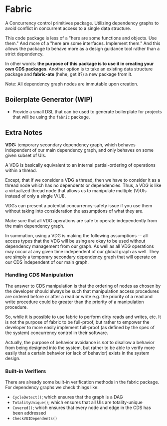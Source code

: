 # Fabric

A Concurrency control primitives package. Utilizing dependency graphs to avoid conflict in concurrent access to a single data structure.

This code package is less of a "here are some functions and objects. Use them." And more of a "here are some interfaces. Implement them." And this allows the package to behave more as a design guidance tool rather than a strict dependency.

In other words: **the purpose of this package is to use it in creating your own CDS packages**. Another option is to take an existing data structure package and **fabric-ate** (hehe, get it?) a new package from it.

Note: All dependency graph nodes are immutable upon creation.

## Boilerplate Generator (WIP)

- Provide a small DSL that can be used to generate boilerplate for projects that will be using the `fabric` package.

## Extra Notes

**VDG:** temporary secondary dependency graph, which behaves independent of our main dependency graph, and only behaves on some given subset of UIs.

A VDG is basically equivalent to an internal partial-ordering of operations within a thread.

Except, that if we consider a VDG a thread, then we have to consider it as a thread node which has no dependents or dependencies. Thus, a VDG is like a virtualized thread node that allows us to manipulate multiple (V)UIs instead of only a single V(UI).

VDGs can present a potential concurrency-safety issue if you use them without taking into consideration the assumptions of what they are.

Make sure that all VDG operations are safe to operate independently from the main dependency graph.

In summation, using a VDG is making the following assumptions -- all access types that the VDG will be using are okay to be used without dependency management from our graph. As well as all VDG operations may occur at any given time independent of our global graph as well. They are simply a temporary secondary dependency graph that will operate on our CDS independent of our main graph.

### Handling CDS Manipulation

The answer to CDS manipulation is that the ordering of nodes as chosen by the developer should always be such that manipulation access procedures are ordered before or after a read or write e.g. the priority of a read and write procedure could be greater than the priority of a manipulation procedure.

So, while it is possible to use fabric to perform dirty reads and writes, etc. It is not the purpose of fabric to be full-proof, but rather to empower the developer to more easily implement full-proof (as defined by the spec of the system) concurrency control in their software.

Actually, the purpose of behavior avoidance is *not* to disallow a behavior from being designed into the system, but rather to be able to verify more easily that a certain behavior (or lack of behavior) exists in the system design.

### Built-in Verifiers

There are already some built-in verification methods in the fabric package. For dependency graphs we check things like:

- `CycleDetect()`; which ensures that the graph is a DAG
- `TotalityUnique()`; which ensures that all UIs are totality-unique
- `Covered()`; which ensures that every node and edge in the CDS has been addressed
- `CheckVUIDependents()`

